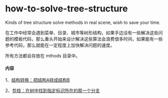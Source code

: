 # how-to-solve-tree-structure
Kinds of tree structure solve methods in real scene, wish to save your time.


在工作中经常会遇到菜单、目录、城市等树形结构，如果手边没有一些解决这些问题的模板代码，那么重头开始来设计解决这些算法会浪费很多时间，如果能有一些参考代码，那么就能在一定程度上加快解决问题的速度。

所有方法都会存放在 mthods 目录中。

#### 内容

1、[结构转换：把结构A转成结构B](./methods/formatAtoB.ts)

2、[剪枝：在树中找到指定标识所在的那一个分支](./methods/getOneBranchById.ts)
